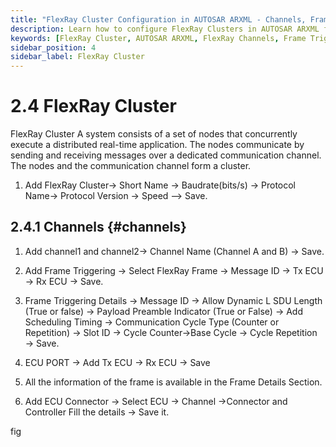 ```yaml
---
title: "FlexRay Cluster Configuration in AUTOSAR ARXML - Channels, Frame Triggering, and ECU Connectors"
description: Learn how to configure FlexRay Clusters in AUTOSAR ARXML files using EEA COM. Define FlexRay channels, manage frame triggering, set ECU connectors, and configure communication cycles for efficient FlexRay communication.
keywords: [FlexRay Cluster, AUTOSAR ARXML, FlexRay Channels, Frame Triggering, ECU Connector, Message ID, Communication Cycle, Tx ECU, Rx ECU, Baudrate, Protocol Version]
sidebar_position: 4
sidebar_label: FlexRay Cluster
---
```


# 2.4 FlexRay Cluster

FlexRay Cluster A system consists of a set of nodes that concurrently execute a distributed real-time application. The nodes communicate by sending and receiving messages over a dedicated communication channel. The nodes and the communication channel form a cluster.

1. Add FlexRay Cluster→ Short Name → Baudrate(bits/s) → Protocol Name→ Protocol Version → Speed –> Save.

## 2.4.1 Channels {#channels}

1. Add channel1 and channel2→ Channel Name (Channel A and B) → Save.

2. Add Frame Triggering →  Select FlexRay Frame → Message ID → Tx ECU → Rx ECU → Save.

3. Frame Triggering Details → Message ID → Allow Dynamic L SDU Length (True or false) → Payload Preamble Indicator (True or False) → Add Scheduling Timing → Communication Cycle Type (Counter or Repetition) → Slot ID → Cycle Counter→Base Cycle → Cycle Repetition → Save.

4. ECU PORT → Add Tx ECU → Rx ECU  → Save

5. All the information of the frame is available in the Frame Details Section.

6. Add ECU Connector → Select ECU → Channel →Connector and Controller Fill the details →  Save it.

fig